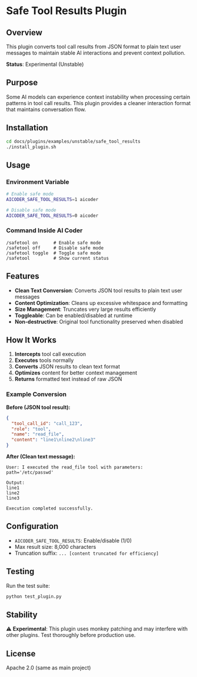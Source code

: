 # Safe Tool Results Plugin

## Overview

This plugin converts tool call results from JSON format to plain text user messages to maintain stable AI interactions and prevent context pollution.

**Status**: Experimental (Unstable)

## Purpose

Some AI models can experience context instability when processing certain patterns in tool call results. This plugin provides a cleaner interaction format that maintains conversation flow.

## Installation

```bash
cd docs/plugins/examples/unstable/safe_tool_results
./install_plugin.sh
```

## Usage

### Environment Variable
```bash
# Enable safe mode
AICODER_SAFE_TOOL_RESULTS=1 aicoder

# Disable safe mode
AICODER_SAFE_TOOL_RESULTS=0 aicoder
```

### Command Inside AI Coder
```
/safetool on      # Enable safe mode
/safetool off     # Disable safe mode
/safetool toggle  # Toggle safe mode
/safetool         # Show current status
```

## Features

- **Clean Text Conversion**: Converts JSON tool results to plain text user messages
- **Content Optimization**: Cleans up excessive whitespace and formatting
- **Size Management**: Truncates very large results efficiently
- **Toggleable**: Can be enabled/disabled at runtime
- **Non-destructive**: Original tool functionality preserved when disabled

## How It Works

1. **Intercepts** tool call execution
2. **Executes** tools normally
3. **Converts** JSON results to clean text format
4. **Optimizes** content for better context management
5. **Returns** formatted text instead of raw JSON

### Example Conversion

**Before (JSON tool result):**
```json
{
  "tool_call_id": "call_123",
  "role": "tool",
  "name": "read_file",
  "content": "line1\nline2\nline3"
}
```

**After (Clean text message):**
```
User: I executed the read_file tool with parameters: path='/etc/passwd'

Output:
line1
line2
line3

Execution completed successfully.
```

## Configuration

- `AICODER_SAFE_TOOL_RESULTS`: Enable/disable (1/0)
- Max result size: 8,000 characters
- Truncation suffix: `... [content truncated for efficiency]`

## Testing

Run the test suite:
```bash
python test_plugin.py
```

## Stability

⚠️ **Experimental**: This plugin uses monkey patching and may interfere with other plugins. Test thoroughly before production use.

## License

Apache 2.0 (same as main project)
